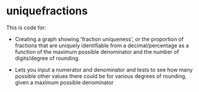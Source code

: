 # uniquefractions

This is code for:

* Creating a graph showing 'fraction uniqueness', or the proportion of fractions that are uniquely identifiable from a decimal/percentage as a function of the maximum possible denominator and the number of digits/degree of rounding.

* Lets you input a numerator and denominator and tests to see how many possible other values there 
could be for various degrees of rounding, given a maximum possible denominator